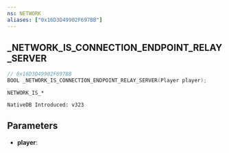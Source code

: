 ```yaml
---
ns: NETWORK
aliases: ["0x16D3D49902F697BB"]
---
```

## _NETWORK_IS_CONNECTION_ENDPOINT_RELAY_SERVER

```c
// 0x16D3D49902F697BB
BOOL _NETWORK_IS_CONNECTION_ENDPOINT_RELAY_SERVER(Player player);
```

```
NETWORK_IS_*

NativeDB Introduced: v323
```

## Parameters
* **player**:
